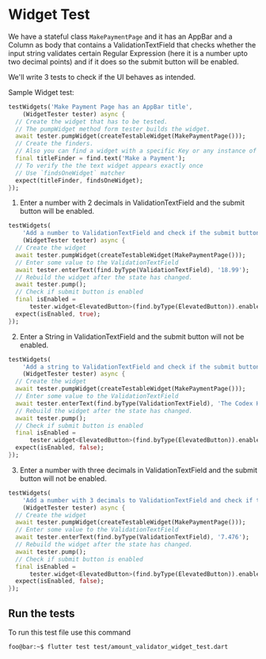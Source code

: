 # Widget Test

We have a stateful class `MakePaymentPage` and it has an AppBar and a Column as body that contains a ValidationTextField that checks whether the input string validates certain Regular Expression (here it is a number upto two decimal points) and if it does so the submit button will be enabled.

We'll write 3 tests to check if the UI behaves as intended.

Sample Widget test:

```dart
testWidgets('Make Payment Page has an AppBar title',
    (WidgetTester tester) async {
  // Create the widget that has to be tested.
  // The pumpWidget method form tester builds the widget.
  await tester.pumpWidget(createTestableWidget(MakePaymentPage()));
  // Create the finders.
  // Also you can find a widget with a specific Key or any instance of this widget.
  final titleFinder = find.text('Make a Payment');
  // To verify the the text widget appears exactly once
  // Use `findsOneWidget` matcher
  expect(titleFinder, findsOneWidget);
});
```

1. Enter a number with 2 decimals in ValidationTextField and the submit button will be enabled.

```dart
testWidgets(
    'Add a number to ValidationTextField and check if the submit button is enabled',
    (WidgetTester tester) async {
  // Create the widget
  await tester.pumpWidget(createTestableWidget(MakePaymentPage()));
  // Enter some value to the ValidationTextField
  await tester.enterText(find.byType(ValidationTextField), '18.99');
  // Rebuild the widget after the state has changed.
  await tester.pump();
  // Check if submit button is enabled
  final isEnabled =
      tester.widget<ElevatedButton>(find.byType(ElevatedButton)).enabled;
  expect(isEnabled, true);
});
```

2. Enter a String in ValidationTextField and the submit button will not be enabled.

```dart
testWidgets(
    'Add a string to ValidationTextField and check if the submit button is enabled',
    (WidgetTester tester) async {
  // Create the widget
  await tester.pumpWidget(createTestableWidget(MakePaymentPage()));
  // Enter some value to the ValidationTextField
  await tester.enterText(find.byType(ValidationTextField), 'The Codex Hub');
  // Rebuild the widget after the state has changed.
  await tester.pump();
  // Check if submit button is enabled
  final isEnabled =
      tester.widget<ElevatedButton>(find.byType(ElevatedButton)).enabled;
  expect(isEnabled, false);
});
```

3. Enter a number with three decimals in ValidationTextField and the submit button will not be enabled.

```dart
testWidgets(
    'Add a number with 3 decimals to ValidationTextField and check if the submit button is enabled',
    (WidgetTester tester) async {
  // Create the widget
  await tester.pumpWidget(createTestableWidget(MakePaymentPage()));
  // Enter some value to the ValidationTextField
  await tester.enterText(find.byType(ValidationTextField), '7.476');
  // Rebuild the widget after the state has changed.
  await tester.pump();
  // Check if submit button is enabled
  final isEnabled =
      tester.widget<ElevatedButton>(find.byType(ElevatedButton)).enabled;
  expect(isEnabled, false);
});
```

## Run the tests

To run this test file use this command

```console
foo@bar:~$ flutter test test/amount_validator_widget_test.dart
```
